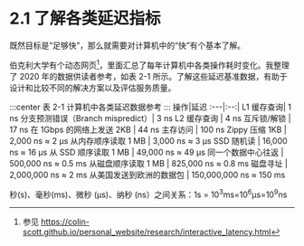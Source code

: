 # 2.1 了解各类延迟指标

既然目标是“足够快”，那么就需要对计算机中的“快”有个基本了解。

伯克利大学有个动态网页[^1]，里面汇总了每年计算机中各类操作耗时变化。我整理了 2020 年的数据供读者参考，如表 2-1 所示。了解这些延迟基准数据，有助于设计和比较不同的解决方案以及评估服务质量。


:::center
表 2-1 计算机中各类延迟数据参考
:::
操作|延迟
:---|:--:|
L1 缓存查询| 1 ns
分支预测错误（Branch mispredict）| 3 ns
L2 缓存查询 | 4 ns
互斥锁/解锁 | 17 ns
在 1Gbps 的网络上发送 2KB | 44 ns
主存访问 | 100 ns
Zippy 压缩 1KB | 2,000 ns ≈ 2 μs
从内存顺序读取 1 MB | 3,000 ns ≈ 3 μs
SSD 随机读 | 16,000 ns  ≈ 16 μs
从 SSD 顺序读取 1 MB | 49,000 ns  ≈ 49 μs
同一个数据中心往返 | 500,000 ns  ≈ 0.5 ms
从磁盘顺序读取 1 MB | 825,000 ns  ≈ 0.8 ms
磁盘寻址 | 2,000,000 ns ≈ 2 ms
从美国发送到欧洲的数据包 | 150,000,000 ns ≈ 150 ms

秒(s)、毫秒(ms)、微秒 (μs)、纳秒 (ns）之间关系：1s = 10<sup>3</sup>ms=10<sup>6</sup>μs=10<sup>9</sup>ns 

[^1]: 参见 https://colin-scott.github.io/personal_website/research/interactive_latency.html
